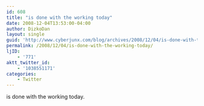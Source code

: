 ```yaml
---
id: 608
title: "is done with the working today"
date: 2008-12-04T13:53:00-04:00
author: DizkoDan
layout: single
guid: 'http://www.cyberjunx.com/blog/archives/2008/12/04/is-done-with-the-working-today/'
permalink: /2008/12/04/is-done-with-the-working-today/
ljID:
    - '771'
aktt_twitter_id:
    - '1038551171'
categories:
    - Twitter
---
```


is done with the working today.